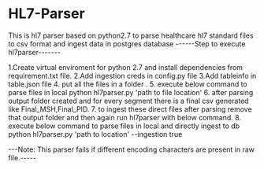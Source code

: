 # HL7-Parser

This is hl7 parser based on python2.7 to parse healthcare hl7 standard files to csv format and ingest data in postgres database
------Step to execute hl7parser-------

1.Create virtual enviroment for python 2.7 and install dependencies from requirement.txt file.
2.Add ingestion creds in config.py file
3.Add tableinfo in table.json file 
4. put all the files in a folder .
5. execute below command to parse files in local
    python hl7parser.py 'path to file location'
6. after parsing output folder created and for every segment there is a final csv generated like Final_MSH,Final_PID.
7. to ingest these direct files after parsing remove that output folder and then again run hl7parser with below command.
8. execute below command to parse files in local and directly ingest to db 
    python hl7parser.py 'path to location' --ingestion true
    

---Note:  This parser fails if different encoding characters are present in raw file.-----
